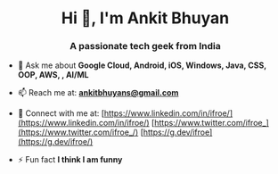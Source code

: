 <h1 align="center">Hi 👋, I'm Ankit Bhuyan</h1>
<h3 align="center">A passionate tech geek from India</h3>

- 💬 Ask me about **Google Cloud, Android, iOS, Windows, Java, CSS, OOP, AWS, , AI/ML**

- 📫 Reach me at: **ankitbhuyans@gmail.com**

- 📄 Connect with me at: [https://www.linkedin.com/in/ifroe/](https://www.linkedin.com/in/ifroe/)
                        [https://www.twitter.com/ifroe_](https://www.twitter.com/ifroe_/)
                        [https://g.dev/ifroe](https://g.dev/ifroe/)
- ⚡ Fun fact **I think I am funny**

